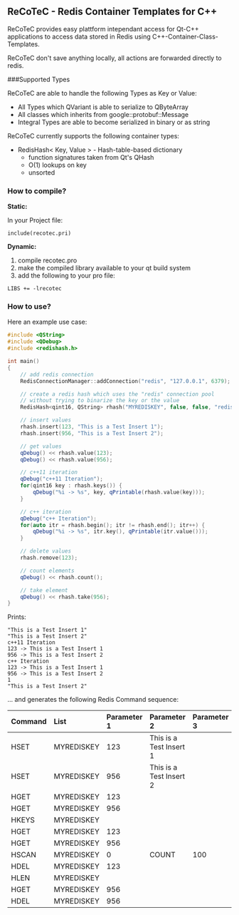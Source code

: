 ## ReCoTeC - Redis Container Templates for C++

ReCoTeC provides easy plattform intependant access for Qt-C++ applications
to access data stored in Redis using C++-Container-Class-Templates.

ReCoTeC don't save anything locally, all actions are forwarded directly to redis.

###Supported Types

ReCoTeC are able to handle the following Types as Key or Value:

 - All Types which QVariant is able to serialize to QByteArray
 - All classes which inherits from google::protobuf::Message
 - Integral Types are able to become serialized in binary or as string

ReCoTeC currently supports the following container types:

 - RedisHash< Key, Value > - Hash-table-based dictionary
	 - function signatures taken from Qt's QHash
	 - O(1) lookups on key
	 - unsorted

### How to compile?

**Static:**

In your Project file:
```qmake
include(recotec.pri)
```
**Dynamic:**

1. compile recotec.pro
2. make the compiled library available to your qt build system
3. add the following to your pro file:
```qmake
LIBS += -lrecotec
```
### How to use?
Here an example use case:
```c++
#include <QString>
#include <QDebug>
#include <redishash.h>

int main()
{
    // add redis connection
    RedisConnectionManager::addConnection("redis", "127.0.0.1", 6379);

    // create a redis hash which uses the "redis" connection pool
    // without trying to binarize the key or the value
    RedisHash<qint16, QString> rhash("MYREDISKEY", false, false, "redis");

    // insert values
    rhash.insert(123, "This is a Test Insert 1");
    rhash.insert(956, "This is a Test Insert 2");

    // get values
    qDebug() << rhash.value(123);
    qDebug() << rhash.value(956);

    // c++11 iteration
    qDebug("c++11 Iteration");
    for(qint16 key : rhash.keys()) {
        qDebug("%i -> %s", key, qPrintable(rhash.value(key)));
    }

    // c++ iteration
    qDebug("c++ Iteration");
    for(auto itr = rhash.begin(); itr != rhash.end(); itr++) {
        qDebug("%i -> %s", itr.key(), qPrintable(itr.value()));
    }

    // delete values
    rhash.remove(123);

    // count elements
    qDebug() << rhash.count();

    // take element
    qDebug() << rhash.take(956);
}
```
Prints:
```
"This is a Test Insert 1"
"This is a Test Insert 2"
c++11 Iteration
123 -> This is a Test Insert 1
956 -> This is a Test Insert 2
c++ Iteration
123 -> This is a Test Insert 1
956 -> This is a Test Insert 2
1
"This is a Test Insert 2"
```

... and generates the following Redis Command sequence:

Command  | List | Parameter 1 | Parameter 2 | Parameter 3
:-------- | :------- | :--- | :--- | :---
HSET | MYREDISKEY | 123 | This is a Test Insert 1
HSET | MYREDISKEY | 956 | This is a Test Insert 2
HGET | MYREDISKEY | 123
HGET | MYREDISKEY | 956
HKEYS | MYREDISKEY | 
HGET | MYREDISKEY | 123
HGET | MYREDISKEY | 956
HSCAN | MYREDISKEY | 0 | COUNT | 100
HDEL | MYREDISKEY | 123
HLEN | MYREDISKEY | 
HGET | MYREDISKEY | 956
HDEL | MYREDISKEY | 956
